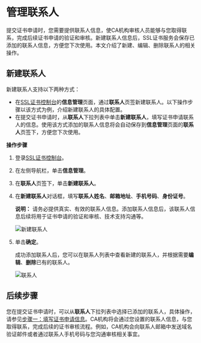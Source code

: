# 管理联系人

提交证书申请时，您需要提供联系人信息，使CA机构审核人员能够与您取得联系，完成后续证书申请的验证和审核。新建联系人信息后，SSL证书服务会保存已添加的联系人信息，方便您下次使用。本文介绍了新建、编辑、删除联系人的相关操作。

## 新建联系人

新建联系人支持以下两种方式：

-   在[SSL证书控制台](https://yundunnext.console.aliyun.com/?p=cas)的**信息管理**页面，通过**联系人**页签新建联系人。以下操作步骤以该方式为例，介绍新建联系人的具体配置。
-   在提交证书申请时，从**联系人**下拉列表中单击**新建联系人**，填写证书申请联系人的信息。使用该方式添加的联系人信息将会自动保存到**信息管理**页面的**联系人**页签下，方便您下次使用。

**操作步骤**

1.  登录[SSL证书控制台](https://yundunnext.console.aliyun.com/?p=cas)。

2.  在左侧导航栏，单击**信息管理**。

3.  在**联系人**页签下，单击**新建联系人**。

4.  在**新建联系人**对话框，填写**联系人姓名**、**邮箱地址**、**手机号码**、**身份证号**。

    **说明：** 请务必提供真实、有效的联系人信息。添加联系人信息后，该联系人信息后续将用于证书申请的验证和审核、技术支持沟通等。

    ![新建联系人](https://static-aliyun-doc.oss-accelerate.aliyuncs.com/assets/img/zh-CN/0588971161/p209880.png)

5.  单击**确定**。

    成功添加联系人后，您可以在联系人列表中查看新建的联系人，并根据需要**编辑**、**删除**已有的联系人。

    ![联系人](https://static-aliyun-doc.oss-accelerate.aliyuncs.com/assets/img/zh-CN/2640299061/p210318.png)


## 后续步骤

您在提交证书申请时，可以从**联系人**下拉列表中选择已添加的联系人，具体操作，请参见[步骤一：填写证书申请信息](/cn.zh-CN/证书申请/申请和提交审核流程/步骤一：填写证书申请信息.md)。CA机构将会通过您设置的联系人信息，与您取得联系，完成后续的证书审核流程。例如，CA机构会向联系人邮箱中发送域名验证邮件或者通过联系人手机号码与您沟通审核相关事宜。

